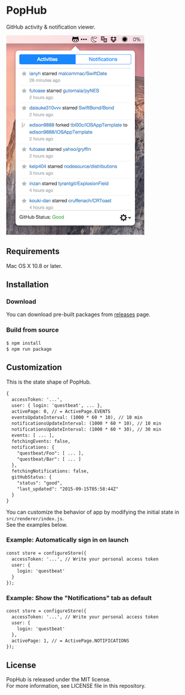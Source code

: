 # PopHub

GitHub activity & notification viewer.

![](screenshot.png)


## Requirements

Mac OS X 10.8 or later.


## Installation

### Download

You can download pre-built packages from [releases](https://github.com/questbeat/PopHub/releases) page.


### Build from source

    $ npm install
    $ npm run package


## Customization

This is the state shape of PopHub.

    {
      accessToken: '...',
      user: { login: 'questbeat', ... },
      activePage: 0, // = ActivePage.EVENTS
      eventsUpdateInterval: (1000 * 60 * 10), // 10 min
      notificationsUpdateInterval: (1000 * 60 * 10), // 10 min
      notificationsUpdateInterval: (1000 * 60 * 30), // 30 min
      events: [ ... ],
      fetchingEvents: false,
      notifications: {
        "questbeat/Foo": [ ... ],
        "questbeat/Bar": [ ... ]
      },
      fetchingNotifications: false,
      gitHubStatus: {
        "status": "good",
        "last_updated": "2015-09-15T05:58:44Z"
      }
    }

You can customize the behavior of app by modifying the initial state in `src/renderer/index.js`.  
See the examples below.


### Example: Automatically sign in on launch

    const store = configureStore({
      accessToken: '...', // Write your personal access token
      user: {
        login: 'questbeat'
      }
    });


### Example: Show the "Notifications" tab as default

    const store = configureStore({
      accessToken: '...', // Write your personal access token
      user: {
        login: 'questbeat'
      },
      activePage: 1, // = ActivePage.NOTIFICATIONS
    });


## License

PopHub is released under the MIT license.  
For more information, see LICENSE file in this repository.
